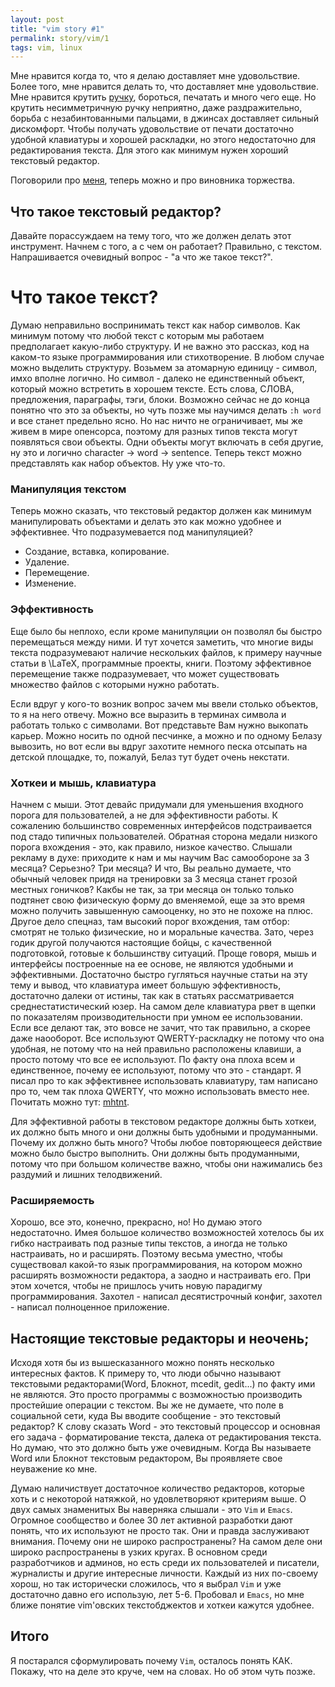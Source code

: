 ```yaml
---
layout: post
title: "vim story #1"
permalink: story/vim/1
tags: vim, linux
---
```


Мне нравится когда то, что я делаю доставляет мне удовольствие. Более того,
мне нравится делать то, что доставляет мне удовольствие. Мне нравится крутить
[ручку][pen_spinning], бороться, печатать и много чего еще. Но крутить
несимметричную ручку неприятно, даже раздражительно, борьба с
незабинтованными пальцами, в джинсах доставляет сильный дискомфорт. Чтобы
получать удовольствие от печати достаточно удобной клавиатуры и хорошей
раскладки, но этого недостаточно для редактирования текста. Для этого как
минимум нужен хороший текстовый редактор.

Поговорили про [меня](/story/vim/0), теперь можно и про виновника торжества.

## Что такое текстовый редактор?
Давайте порассуждаем на тему того, что же должен делать этот инструмент. Начнем
с того, а с чем он работает? Правильно, с текстом. Напрашивается очевидный
вопрос - "а что же такое текст?".

# Что такое текст?
Думаю неправильно воспринимать текст как набор символов. Как минимум потому что
любой текст с которым мы работаем предполагает какую-либо структуру. И не важно
это рассказ, код на каком-то языке программирования или стихотворение. В любом
случае можно выделить структуру. Возьмем за атомарную единицу - символ, имхо
вполне логично. Но символ - далеко не единственный объект, который
можно встретить в хорошем тексте. Есть слова, СЛОВА, предложения, параграфы,
тэги, блоки. Возможно сейчас не до конца понятно что это за объекты, но чуть
позже мы научимся делать `:h word` и все станет предельно ясно. Но нас ничто не
ограничивает, мы же живем в мире опенсорса, поэтому для разных типов текста
могут появляться свои объекты. Одни объекты могут включать в себя другие, ну
это и логично character -> word -> sentence. Теперь текст можно представлять как
набор объектов. Ну уже что-то.

### Манипуляция текстом
Теперь можно сказать, что текстовый редактор должен как минимум манипулировать
объектами и делать это как можно удобнее и эффективнее. Что подразумевается под
манипуляцией?

* Создание, вставка, копирование.
* Удаление.
* Перемещение.
* Изменение.

### Эффективность
Еще было бы неплохо, если кроме манипуляции он позволял бы быстро перемещаться
между ними. И тут хочется заметить, что многие виды текста подразумевают
наличие нескольких файлов, к примеру научные статьи в \LaTeX, программные
проекты, книги. Поэтому эффективное перемещение также подразумевает, что
может существовать множество файлов с которыми нужно работать.

Если вдруг у кого-то возник вопрос зачем мы ввели столько объектов, то я на него
отвечу. Можно все выразить в терминах символа и работать только с символами.
Вот представьте Вам нужно выкопать карьер. Можно носить по одной песчинке, а
можно и по одному Белазу вывозить, но вот если вы вдруг захотите немного песка
отсыпать на детской площадке, то, пожалуй, Белаз тут будет очень некстати.

### Хоткеи и мышь, клавиатура
Начнем с мыши. Этот девайс придумали для уменьшения входного порога для
пользователей, а не для эффективности работы. К сожалению большинство
современных интерфейсов подстраивается под стадо типичных пользователей.
Обратная сторона медали низкого порога вхождения - это, как правило, низкое
качество. Слышали рекламу в духе: приходите к нам и мы научим Вас самообороне
за 3 месяца? Серьезно? Три месяца? И что, Вы реально думаете, что обычный человек
придя на тренировки за 3 месяца станет грозой местных гоничков? Какбы не так,
за три месяца он только только подтянет свою физическую форму до вменяемой, еще
за это время можно получить завышенную самооценку, но это не похоже на плюс.
Другое дело спецназ, там высокий порог вхождения, там отбор: смотрят не только
физические, но и моральные качества. Зато, через годик другой получаются
настоящие бойцы, с качественной подготовкой, готовые к большинству ситуаций.
Проще говоря, мышь и интерфейсы построенные на ее основе, не являются удобными
и эффективными. Достаточно быстро гугляться научные статьи на эту тему и вывод,
что клавиатура имеет большую эффективность, достаточно далеки от истины, так
как в статьях рассматривается среднестатистический юзер. На самом деле
клавиатура рвет в щепки по показателям производительности при умном ее
использовании.
Если все делают так, это вовсе не зачит, что так правильно, а скорее даже
наооборот. Все используют QWERTY-раскладку не потому что она удобная, не потому
что на ней правильно расположены клавиши, а просто потому что все ее
используют. По факту она плоха всем и единственное, почему ее используют,
потому что это - стандарт. Я писал про то как эффективнее использовать
клавиатуру, там написано про то, чем так плоха QWERTY, что можно использовать
вместо нее. Почитать можно тут: [mhtnt][].

Для эффективной работы в текстовом редакторе должны быть хоткеи, их должно быть
много и они должны быть удобными и продуманными. Почему их должно быть много?
Чтобы любое повторяющееся действие можно было быстро выполнить. Они должны быть
продуманными, потому что при большом количестве важно, чтобы они нажимались без
раздумий и лишних телодвижений.

### Расширяемость
Хорошо, все это, конечно, прекрасно, но! Но думаю этого недостаточно. Имея
большое количество возможностей хотелось бы их гибко настраивать под разные
типы текстов, а иногда не только настраивать, но и расширять. Поэтому весьма
уместно, чтобы существовал какой-то язык программирования, на котором можно
расширять возможности редактора, а заодно и настраивать его. При этом хочется,
чтобы не пришлось учить новую парадигму программирования. Захотел - написал
десятистрочный конфиг, захотел - написал полноценное приложение.

## Настоящие текстовые редакторы и неочень;
Исходя хотя бы из вышесказанного можно понять несколько интересных фактов.
К примеру то, что люди обычно называют текстовыми редакторами(Word, Блокнот,
mcedit, gedit...) по факту ими не являются. Это просто программы с возможностью
производить простейшие операции с текстом. Вы же не думаете, что поле в
социальной сети, куда Вы вводите сообщение - это текстовый редактор?
К слову сказать Word - это текстовый процессор и основная его задача -
форматирование текста, далека от редактирования текста.
Но думаю, что это должно быть уже очевидным.
Когда Вы называете Word или Блокнот текстовым редактором, Вы проявляете свое
неуважение ко мне.

Думаю наличиствует достаточное количество редакторов, которые хоть и с
некоторой натяжкой, но удовлетворяют критериям выше.
О двух самых знаменитых Вы наверняка слышали - это `Vim` и `Emacs`. Огромное
сообщество и более 30 лет активной разработки дают понять, что их используют не
просто так. Они и правда заслуживают внимания. Почему они не широко
распространены? На самом деле они широко распространены в узких кругах.
В основном среди разработчиков и админов, но есть среди их пользователей и
писатели, журналисты и другие интересные личности.
Каждый из них по-своему хорош, но так исторически сложилось, что я выбрал
`Vim` и уже достаточно давно его использую, лет 5-6. Пробовал и `Emacs`, но мне
ближе понятие vim'овских текстобджектов и хоткеи кажутся удобнее.

## Итого
Я постарался сформулировать почему `Vim`, осталось понять КАК. Покажу, что на
деле это круче, чем на словах. Но об этом чуть позже.

[pen_spinning]:     https://vk.com/video_ext.php?oid=16696225&id=160370606&hash=6e2bd7e5e61e2e2d&hd=2
[mhtnt]:            http://mhtnt.blogspot.ru/2013/06/1.html
